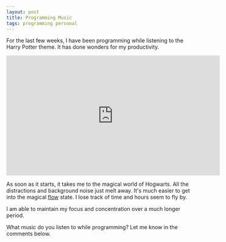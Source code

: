 ```yaml
---
layout: post
title: Programming Music
tags: programming personal
---
```


For the last few weeks, I have been programming while listening to the Harry Potter theme. It has done wonders for my productivity.

<iframe width="560" height="315" src="https://www.youtube.com/embed/jATVgJ_grys" frameborder="0" allow="accelerometer; autoplay; clipboard-write; encrypted-media; gyroscope; picture-in-picture" allowfullscreen></iframe>

As soon as it starts, it takes me to the magical world of Hogwarts. All the distractions and background noise just melt away. It's much easier to get into the magical [flow](https://zenhabits.net/guide-to-achieving-flow-and-happiness-in-your-work/) state. I lose track of time and hours seem to fly by. 

I am able to maintain my focus and concentration over a much longer period.  

What music do you listen to while programming? Let me know in the comments below. 